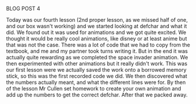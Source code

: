 BLOG POST 4


Today was our fourth lesson (2nd proper lesson, as we missed half of one, and our box wasn't working) and we started looking at defchar and what it did. We found out it was used for animations and we got quite excited. We thought it would be really cool animations, like disney or at least anime but that was not the case. There was a lot of code that we had to copy from the textbook, and me and my partner took turns writing it. But in the end it was actually quite rewarding as we completed the space invader animation. We then experimented with other animations but it really didn't work. This was our first lesson were we actually saved the work onto a borrowed memory stick, so this was the first recorded code we did. We then discovered what the numbers actually meant, and what the different lines were for. By then of the lesson Mr Cullen set homework to create your own animation and add up the numbers to get the correct defchar. After that we packed away.
